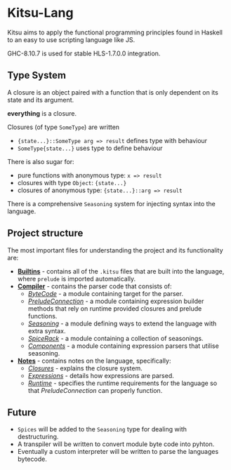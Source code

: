 # Kitsu-Lang
Kitsu aims to apply the functional programming principles found in Haskell to an easy to use scripting language like JS.

GHC-8.10.7 is used for stable HLS-1.7.0.0 integration.

## Type System

A closure is an object paired with a function that is only dependent on its state and its argument.

**everything** is a closure.

Closures (of type `SomeType`) are written
* `{state...}::SomeType arg => result` defines type with behaviour
* `SomeType{state...}` uses type to define behaviour

There is also sugar for:
* pure functions with anonymous type: `x => result`
* closures with type `Object`: `{state...}`
* closures of anonymous type: `{state...}::arg => result`

There is a comprehensive `Seasoning` system for injecting syntax into the language.

## Project structure

The most important files for understanding the project and its functionality are:

* [**Builtins**](builtins) - contains all of the `.kitsu` files that are built into the language, where `prelude` is imported automatically.
* [**Compiler**](compiler) - contains the parser code that consists of:
  * [*ByteCode*](compiler/src/KitsuByteCode.hs) - a module containing target for the parser.
  * [*PreludeConnection*](compiler/src/KitsuPreludeConnection.hs) - a module containing expression builder methods that rely on runtime provided closures and prelude functions.
  * [*Seasoning*](compiler/src/KitsuSeasoning.hs) - a module defining ways to extend the language with extra syntax.
  * [*SpiceRack*](compiler/src/KitsuSpiceRack.hs) - a module containing a collection of seasonings.
  * [*Components*](compiler/src/KitsuComponents.hs) - a module containing expression parsers that utilise seasoning.
* [**Notes**](notes) - contains notes on the language, specifically:
  * [*Closures*](notes/closures.md) - explains the closure system.
  * [*Expressions*](notes/expressions.md) - details how expressions are parsed.
  * [*Runtime*](notes/runtimeRequirements.md) - specifies the runtime requirements for the language so that *PreludeConnection* can properly function.

## Future

* `Spices` will be added to the `Seasoning` type for dealing with destructuring.
* A transpiler will be written to convert module byte code into pyhton. 
* Eventually a custom interpreter will be written to parse the languages bytecode.

